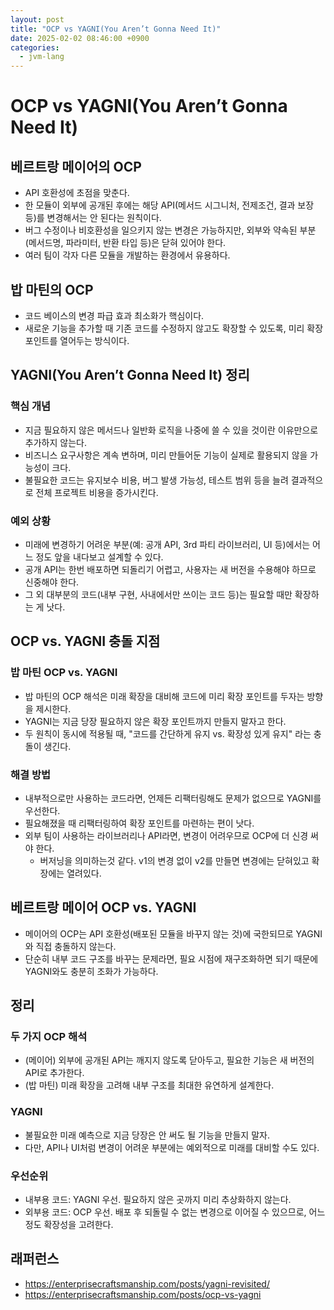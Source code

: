 ```yaml
---
layout: post
title: "OCP vs YAGNI(You Aren’t Gonna Need It)"
date: 2025-02-02 08:46:00 +0900
categories:
  - jvm-lang
---
```



# OCP vs YAGNI(You Aren’t Gonna Need It)

## 베르트랑 메이어의 OCP
- API 호환성에 초점을 맞춘다.
- 한 모듈이 외부에 공개된 후에는 해당 API(메서드 시그니처, 전제조건, 결과 보장 등)를 변경해서는 안 된다는 원칙이다.
- 버그 수정이나 비호환성을 일으키지 않는 변경은 가능하지만, 외부와 약속된 부분(메서드명, 파라미터, 반환 타입 등)은 닫혀 있어야 한다.
- 여러 팀이 각자 다른 모듈을 개발하는 환경에서 유용하다.

## 밥 마틴의 OCP
- 코드 베이스의 변경 파급 효과 최소화가 핵심이다.
- 새로운 기능을 추가할 때 기존 코드를 수정하지 않고도 확장할 수 있도록, 미리 확장 포인트를 열어두는 방식이다.

## YAGNI(You Aren’t Gonna Need It) 정리

### 핵심 개념
- 지금 필요하지 않은 메서드나 일반화 로직을 나중에 쓸 수 있을 것이란 이유만으로 추가하지 않는다.
- 비즈니스 요구사항은 계속 변하며, 미리 만들어둔 기능이 실제로 활용되지 않을 가능성이 크다.
- 불필요한 코드는 유지보수 비용, 버그 발생 가능성, 테스트 범위 등을 늘려 결과적으로 전체 프로젝트 비용을 증가시킨다.

### 예외 상황
- 미래에 변경하기 어려운 부분(예: 공개 API, 3rd 파티 라이브러리, UI 등)에서는 어느 정도 앞을 내다보고 설계할 수 있다.
- 공개 API는 한번 배포하면 되돌리기 어렵고, 사용자는 새 버전을 수용해야 하므로 신중해야 한다.
- 그 외 대부분의 코드(내부 구현, 사내에서만 쓰이는 코드 등)는 필요할 때만 확장하는 게 낫다.

## OCP vs. YAGNI 충돌 지점

### 밥 마틴 OCP vs. YAGNI
- 밥 마틴의 OCP 해석은 미래 확장을 대비해 코드에 미리 확장 포인트를 두자는 방향을 제시한다.
- YAGNI는 지금 당장 필요하지 않은 확장 포인트까지 만들지 말자고 한다.
- 두 원칙이 동시에 적용될 때, "코드를 간단하게 유지 vs. 확장성 있게 유지" 라는 충돌이 생긴다.

### 해결 방법
- 내부적으로만 사용하는 코드라면, 언제든 리팩터링해도 문제가 없으므로 YAGNI를 우선한다.
- 필요해졌을 때 리팩터링하여 확장 포인트를 마련하는 편이 낫다.
- 외부 팀이 사용하는 라이브러리나 API라면, 변경이 어려우므로 OCP에 더 신경 써야 한다.
  - 버저닝을 의미하는것 같다. v1의 변경 없이 v2를 만들면 변경에는 닫혀있고 확장에는 열려있다.

## 베르트랑 메이어 OCP vs. YAGNI
- 메이어의 OCP는 API 호환성(배포된 모듈을 바꾸지 않는 것)에 국한되므로 YAGNI와 직접 충돌하지 않는다.
- 단순히 내부 코드 구조를 바꾸는 문제라면, 필요 시점에 재구조화하면 되기 때문에 YAGNI와도 충분히 조화가 가능하다.

## 정리

### 두 가지 OCP 해석
- (메이어) 외부에 공개된 API는 깨지지 않도록 닫아두고, 필요한 기능은 새 버전의 API로 추가한다.
- (밥 마틴) 미래 확장을 고려해 내부 구조를 최대한 유연하게 설계한다.

### YAGNI
- 불필요한 미래 예측으로 지금 당장은 안 써도 될 기능을 만들지 말자.
- 다만, API나 UI처럼 변경이 어려운 부분에는 예외적으로 미래를 대비할 수도 있다.

### 우선순위
- 내부용 코드: YAGNI 우선. 필요하지 않은 곳까지 미리 추상화하지 않는다.
- 외부용 코드: OCP 우선. 배포 후 되돌릴 수 없는 변경으로 이어질 수 있으므로, 어느 정도 확장성을 고려한다.

## 래퍼런스
- https://enterprisecraftsmanship.com/posts/yagni-revisited/
- https://enterprisecraftsmanship.com/posts/ocp-vs-yagni